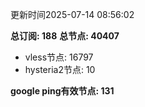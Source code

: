 更新时间2025-07-14 08:56:02

**总订阅: 188**
**总节点: 40407**
- vless节点: 16797
- hysteria2节点: 10

**google ping有效节点: 131**
